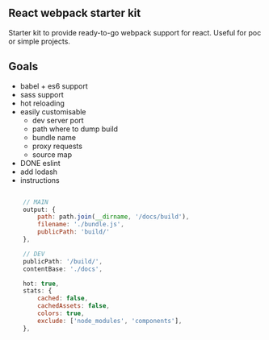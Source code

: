 ## React webpack starter kit
Starter kit to provide ready-to-go webpack support for react. Useful for poc or simple projects.

## Goals
- babel + es6 support
- sass support
- hot reloading
- easily customisable
	- dev server port
	- path where to dump build
	- bundle name
	- proxy requests
	- source map
- DONE eslint
- add lodash
- instructions

```javascript

	// MAIN
	output: {
		path: path.join(__dirname, '/docs/build'),
		filename: './bundle.js',
		publicPath: 'build/'
	},

	// DEV
	publicPath: '/build/',
	contentBase: './docs',

	hot: true,
	stats: {
		cached: false,
		cachedAssets: false,
		colors: true,
		exclude: ['node_modules', 'components'],
	},
```
